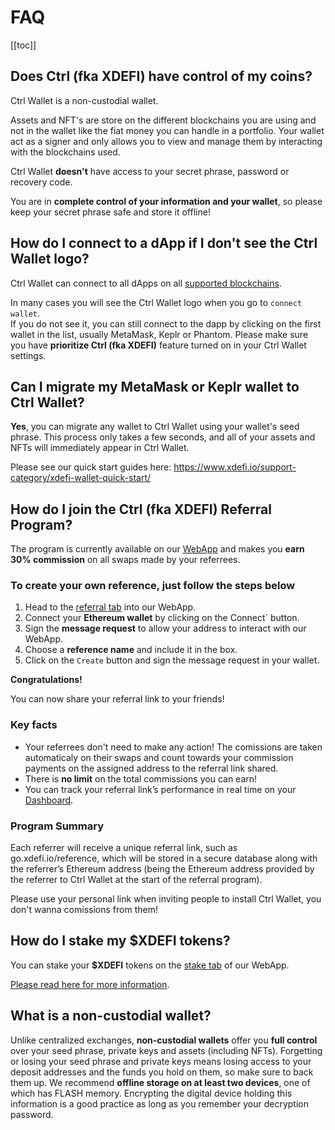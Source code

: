 # FAQ

[[toc]]

## Does Ctrl (fka XDEFI) have control of my coins?

Ctrl Wallet is a non-custodial wallet.

Assets and NFT's are store on the different blockchains you are using and not in the wallet like the fiat money you can handle in a portfolio. Your wallet act as a signer and only allows you to view and manage them by interacting with the blockchains used.

Ctrl Wallet **doesn't** have access to your secret phrase, password or recovery code.

You are in **complete control of your information and your wallet**, so please keep your secret phrase safe and store it offline!

## How do I connect to a dApp if I don't see the Ctrl Wallet logo?

Ctrl Wallet can connect to all dApps on all [supported blockchains](./supported-blockchains.md).

In many cases you will see the Ctrl Wallet logo when you go to `connect wallet`.  
If you do not see it, you can still connect to the dapp by clicking on the first wallet in the list, usually MetaMask, Keplr or Phantom.
Please make sure you have **prioritize Ctrl (fka XDEFI)** feature turned on in your Ctrl Wallet settings.

## Can I migrate my MetaMask or Keplr wallet to Ctrl Wallet?

**Yes**, you can migrate any wallet to Ctrl Wallet using your wallet's seed phrase. This process only takes a few seconds, and all of your assets and NFTs will immediately appear in Ctrl Wallet.

Please see our quick start guides here: https://www.xdefi.io/support-category/xdefi-wallet-quick-start/

## How do I join the Ctrl (fka XDEFI) Referral Program?

The program is currently available on our [WebApp](https://www.app.xdefi.io/referral) and makes you **earn 30% commission** on all swaps made by your referrees.

### To create your own reference, just follow the steps below

1. Head to the [referral tab](https://www.app.xdefi.io/referral) into our WebApp.
2. Connect your **Ethereum wallet** by clicking on the Connect` button.
3. Sign the **message request** to allow your address to interact with our WebApp.
4. Choose a **reference name** and include it in the box.
5. Click on the `Create` button and sign the message request in your wallet.

**Congratulations!**

You can now share your referral link to your friends!

### Key facts

- Your referrees don't need to make any action! The comissions are taken automaticaly on their swaps and count towards your commission payments on the assigned address to the referral link shared.
- There is **no limit** on the total commissions you can earn!
- You can track your referral link’s performance in real time on your [Dashboard](https://www.app.xdefi.io/referral).

### Program Summary

Each referrer will receive a unique referral link, such as go.xdefi.io/reference, which will be stored in a secure database along with the referrer’s Ethereum address (being the Ethereum address provided by the referrer to Ctrl Wallet at the start of the referral program).

Please use your personal link when inviting people to install Ctrl Wallet, you don't wanna comissions from them!

## How do I stake my $XDEFI tokens?

You can stake your **$XDEFI** tokens on the [stake tab](https://www.app.xdefi.io/stake) of our WebApp.

[Please read here for more information](https://www.xdefi.io/article/staking-faq/).

## What is a non-custodial wallet?

Unlike centralized exchanges, **non-custodial wallets** offer you **full control** over your seed phrase, private keys and assets (including NFTs). Forgetting or losing your seed phrase and private keys means losing access to your deposit addresses and the funds you hold on them, so make sure to back them up.
We recommend **offline storage on at least two devices**, one of which has FLASH memory. Encrypting the digital device holding this information is a good practice as long as you remember your decryption password.
